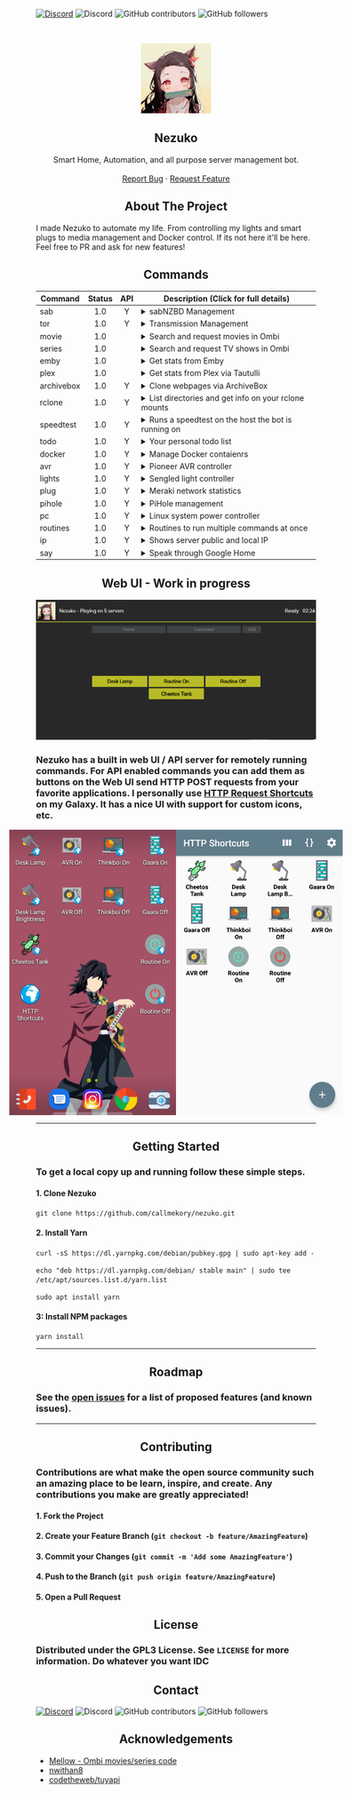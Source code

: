 <p><a href="https://discord.gg/xhnkTUH"><img src="https://img.shields.io/badge/Discord-Invite-7289DA.svg?style=for-the-badge&amp;logo=appveyor" alt="Discord"></a> <img src="https://img.shields.io/discord/302306803880820736?style=for-the-badge" alt="Discord"> <img src="https://img.shields.io/github/contributors/callmekory/nezuko?style=for-the-badge" alt="GitHub contributors"> <img src="https://img.shields.io/github/followers/callmekory?style=for-the-badge" alt="GitHub followers"></p>
<!-- PROJECT LOGO -->
<p><br /></p>
<p align="center">
  <a href="https://github.com/callmekory/nezuko">
    <img src="data/images/logo.png" alt="Logo" width="126" height="126">
  </a>

<strong><h2 align="center">Nezuko</h2></strong>

  <p align="center">
    Smart Home, Automation, and all purpose server management bot.
    <br />
    <br />
    <a href="https://github.com/callmekory/nezuko/issues">Report Bug</a>
    ·
    <a href="https://github.com/callmekory/nezuko/issues">Request Feature</a>
  </p>
</p>

<!-- ABOUT THE PROJECT -->
<h2 align="center"><b>About The Project</b></h2>

<p id="i-made-nezuko-to-automate-my-life-from-controlling-my-lights-and-smart-plugs-to-media-management-and-docker-control-if-its-not-here-it-ll-be-here-feel-free-to-pr-and-ask-for-new-features-">I made Nezuko to automate my life. From controlling my lights and smart plugs to media management and Docker control. If its not here it&#39;ll be here. Feel free to PR and ask for new features!</p>
<h2 id="-commands-"><!-- COMMANDS --></h2>
<h2 align="center"><b>Commands</b></h2>

<table>
<thead>
<tr>
<th>Command</th>
<th style="text-align:center">Status</th>
<th style="text-align:center">API</th>
<th>Description (Click for full details)</th>
</tr>
</thead>
<tbody>
<tr>
<td>sab</td>
<td style="text-align:center">1.0</td>
<td style="text-align:center">Y</td>
<td><details><summary>sabNZBD Management</summary><p>Commands:<p><ul><li><b>list</b> - List all downloads in queue</li><li><b>add</b> - Add NZB&#39;s via link</li></ul></details></td>
</tr>
<tr>
<td>tor</td>
<td style="text-align:center">1.0</td>
<td style="text-align:center">Y</td>
<td><details><summary>Transmission Management</summary><p>Commands:<p><ul><li><b>list</b> - List all downloads in queue</li><li><b>add [magnet link]</b> - Add Torrent via link</li></ul></details></td>
</tr>
<tr>
<td>movie</td>
<td style="text-align:center">1.0</td>
<td style="text-align:center"></td>
<td><details><summary>Search and request movies in Ombi</summary><p>Commands:<p><ul><li><b>[movie name]</b> - Movie to search for</li></ul></details></td>
</tr>
<tr>
<td>series</td>
<td style="text-align:center">1.0</td>
<td style="text-align:center"></td>
<td><details><summary>Search and request TV shows in Ombi</summary><p>Commands:<p><ul><li><b>[series name]</b> - Series to search for</li></ul></details></td>
</tr>
<tr>
<td>emby</td>
<td style="text-align:center">1.0</td>
<td style="text-align:center"></td>
<td><details><summary>Get stats from Emby</summary><p>Commands:<p><ul><li><b>stats</b> - Media library stats</li><li><b>recent [movies/series/music]</b> - View recent media and get links to watch</li><li><b>streams</b> - View who and whats currently streaming</li></ul></details></td>
</tr>
<tr>
<td>plex</td>
<td style="text-align:center">1.0</td>
<td style="text-align:center"></td>
<td><details><summary>Get stats from Plex via Tautulli</summary><p>Commands:<p><ul><li><b>stats</b> - Media library stats</li><li><b>recent [movies/series/music]</b> - View recent media and get links to watch</li><li><b>streams</b> - View who and whats currently streaming</li></ul></details></td>
</tr>
<tr>
<td>archivebox</td>
<td style="text-align:center">1.0</td>
<td style="text-align:center">Y</td>
<td><details><summary>Clone webpages via ArchiveBox</summary><p>Commands:<p><ul><li><b>[url]</b> - Url to add</li></ul></details></td>
</tr>
<tr>
<td>rclone</td>
<td style="text-align:center">1.0</td>
<td style="text-align:center">Y</td>
<td><details><summary>List directories and get info on your rclone mounts</summary><p>Commands:<p><ul><li><b>ls [/some/rclone/dir]</b> - List files in a dir and navigate in pages</li><li><b>size[/some/rclone/dir]</b> - Get the size of a dir on rclone</li></ul></details></td>
</tr>
<tr>
<td>speedtest</td>
<td style="text-align:center">1.0</td>
<td style="text-align:center">Y</td>
<td><details><summary>Runs a speedtest on the host the bot is running on</summary></details></td>
</tr>
<tr>
<td>todo</td>
<td style="text-align:center">1.0</td>
<td style="text-align:center">Y</td>
<td><details><summary>Your personal todo list</summary><p>Commands:<p><ul><li><b>list</b> - List all todos</li><li><b>add [take out trash]</b> - Add a todo</li><li><b>remove [1]</b> - Remove a todo</li></ul></details></td>
</tr>
<tr>
<td>docker</td>
<td style="text-align:center">1.0</td>
<td style="text-align:center">Y</td>
<td><details><summary>Manage Docker contaienrs</summary><p>Commands:<p><ul><li><b>list running/paused/exited/etc</b> - List containers</li><li><b>stop/start/restart/etc [CONTAINER]</b> - Manage container states</li></ul></details></td>
</tr>
<tr>
<td>avr</td>
<td style="text-align:center">1.0</td>
<td style="text-align:center">Y</td>
<td><details><summary>Pioneer AVR controller</summary><p>Commands:<p><ul><li><b>on/off</b> - Power on/off</li><li><b>vol</b> - Show current volume</li><li><b>vol [0-100]</b> - Set AVR volume</li></ul></details></td>
</tr>
<tr>
<td>lights</td>
<td style="text-align:center">1.0</td>
<td style="text-align:center">Y</td>
<td><details><summary>Sengled light controller</summary><p>Commands:<p><ul><li><b>list</b> - List all lights</li><li><b>[light name]</b> - Toggle light on/off</li><li><b>[light name] 0-100</b> - Set light brightness</li></ul></details></td>
</tr>
<tr>
<td>plug</td>
<td style="text-align:center">1.0</td>
<td style="text-align:center">Y</td>
<td><details><summary>Meraki network statistics</summary><p>Commands:<p><ul><li><b>list</b> - List all devices on network</li></ul></details></td>
</tr>
<tr>
<td>pihole</td>
<td style="text-align:center">1.0</td>
<td style="text-align:center">Y</td>
<td><details><summary>PiHole management</summary><p>Commands:<p><ul><li><b>stats</b> - List usage statistics</li><li><b>on/off</b> - Enable/disable DNS filtering</li></ul></details></td>
</tr>
<tr>
<td>pc</td>
<td style="text-align:center">1.0</td>
<td style="text-align:center">Y</td>
<td><details><summary>Linux system power controller</summary><p>Commands:<p><ul><li><b>on/off/restart</b> - State to set system</li></ul><p>Requires addon in core/addons/powerserver to be running on the system you want to control.</p></details></td>
</tr>
<tr>
<td>routines</td>
<td style="text-align:center">1.0</td>
<td style="text-align:center">Y</td>
<td><details><summary>Routines to run multiple commands at once</summary><p>Commands:<p><ul><li><b>add [routine name][command]</b> - Add a command to a routine</li><li><b>remove [routine name][command # from list command]</b> - Remove a command from routine</li><li><b>disable/enable [routine name][command # from list command]</b> - Enable/disable a command in a routine</li><li><b>list</b> - List all your routines and commands</li></ul></details></td>
</tr>
<tr>
<td>ip</td>
<td style="text-align:center">1.0</td>
<td style="text-align:center">Y</td>
<td><details><summary>Shows server public and local IP</summary></details></td>
</tr>
<tr>
<td>say</td>
<td style="text-align:center">1.0</td>
<td style="text-align:center">Y</td>
<td><details><summary>Speak through Google Home</summary><p>Commands:<p><ul><li><b>say [waddup my dude]</b> - Text to be spoken</li></ul></details></td>
</tr>
</tbody>
</table>
<h2 id="-web-ui-"><!-- Web UI --></h2>
<h2 align="center"><b>Web UI - Work in progress</b></h2>

<center>

<img src="/data/images/webui.png" alt="alt text" title="Logo Title Text 1">

</center>

<h3 id="nezuko-has-a-built-in-web-ui-api-server-for-remotely-running-commands-for-api-enabled-commands-you-can-add-them-as-buttons-on-the-web-ui-send-http-post-requests-from-your-favorite-applications-i-personally-use-http-request-shortcuts-https-github-com-waboodoo-http-shortcuts-on-my-galaxy-it-has-a-nice-ui-with-support-for-custom-icons-etc-">Nezuko has a built in web UI / API server for remotely running commands. For API enabled commands you can add them as buttons on the Web UI send HTTP POST requests from your favorite applications. I personally use <a href="https://github.com/Waboodoo/HTTP-Shortcuts">HTTP Request Shortcuts</a> on my Galaxy. It has a nice UI with support for custom icons, etc.</h3>
<p><div style="display: flex; justify-content: center">
<img src="data/images/app1.png"
     alt="Markdown Monster icon"
     style="width: 300px" />
<img src="data/images/app2.png"
     alt="Markdown Monster icon"
     style="width: 300px" />
</div>
<!-- GETTING STARTED --></p>
<hr>
<h2 align="center"><b>Getting Started</b></h2>

<h3 id="to-get-a-local-copy-up-and-running-follow-these-simple-steps-">To get a local copy up and running follow these simple steps.</h3>
<h4 id="1-clone-nezuko">1. Clone Nezuko</h4>
<pre><code class="lang-sh">git <span class="hljs-keyword">clone</span> <span class="hljs-title">https</span>://github.com/callmekory/nezuko.git
</code></pre>
<h4 id="2-install-yarn">2. Install Yarn</h4>
<p><code>curl -sS https://dl.yarnpkg.com/debian/pubkey.gpg | sudo apt-key add -</code></p>
<p><code>echo &quot;deb https://dl.yarnpkg.com/debian/ stable main&quot; | sudo tee /etc/apt/sources.list.d/yarn.list</code></p>
<p><code>sudo apt install yarn</code></p>
<h4 id="3-install-npm-packages">3: Install NPM packages</h4>
<pre><code class="lang-sh">yarn <span class="hljs-keyword">install</span>
</code></pre>
<hr>
<h2 align="center"><b>Roadmap</b></h2>

<h3 id="see-the-open-issues-https-github-com-callmekory-nezuko-issues-for-a-list-of-proposed-features-and-known-issues-">See the <a href="https://github.com/callmekory/nezuko/issues">open issues</a> for a list of proposed features (and known issues).</h3>
<!-- CONTRIBUTING -->
<hr>
<h2 align="center"><b>Contributing</b></h2>

<h3 id="contributions-are-what-make-the-open-source-community-such-an-amazing-place-to-be-learn-inspire-and-create-any-contributions-you-make-are-greatly-appreciated-">Contributions are what make the open source community such an amazing place to be learn, inspire, and create. Any contributions you make are <strong>greatly appreciated</strong>!</h3>
<h4 id="1-fork-the-project">1. Fork the Project</h4>
<h4 id="2-create-your-feature-branch-git-checkout-b-feature-amazingfeature-">2. Create your Feature Branch (<code>git checkout -b feature/AmazingFeature</code>)</h4>
<h4 id="3-commit-your-changes-git-commit-m-add-some-amazingfeature-">3. Commit your Changes (<code>git commit -m &#39;Add some AmazingFeature&#39;</code>)</h4>
<h4 id="4-push-to-the-branch-git-push-origin-feature-amazingfeature-">4. Push to the Branch (<code>git push origin feature/AmazingFeature</code>)</h4>
<h4 id="5-open-a-pull-request">5. Open a Pull Request</h4>
<!-- LICENSE -->
<h2 align="center"><b>License</b></h2>

<h3 id="distributed-under-the-gpl3-license-see-license-for-more-information-do-whatever-you-want-idc">Distributed under the GPL3 License. See <code>LICENSE</code> for more information. Do whatever you want IDC</h3>
<!-- CONTACT -->
<h2 align="center"><b>Contact</b></h2>

<p><a href="https://discord.gg/xhnkTUH"><img src="https://img.shields.io/badge/Discord-Invite-7289DA.svg?style=for-the-badge&amp;logo=appveyor" alt="Discord"></a> <img src="https://img.shields.io/discord/302306803880820736?style=for-the-badge" alt="Discord"> <img src="https://img.shields.io/github/contributors/callmekory/nezuko?style=for-the-badge" alt="GitHub contributors"> <img src="https://img.shields.io/github/followers/callmekory?style=for-the-badge" alt="GitHub followers"></p>
<!-- ACKNOWLEDGEMENTS -->
<h2 align="center"><b>Acknowledgements</b></h2>

<ul>
<li><a href="https://github.com/v0idp/Mellow">Mellow - Ombi movies/series code</a></li>
<li><a href="https://github.com/nwithan8">nwithan8</a></li>
<li><a href="https://github.com/codetheweb/tuyapi">codetheweb/tuyapi</a></li>
</ul>
<!-- MARKDOWN LINKS & IMAGES -->
